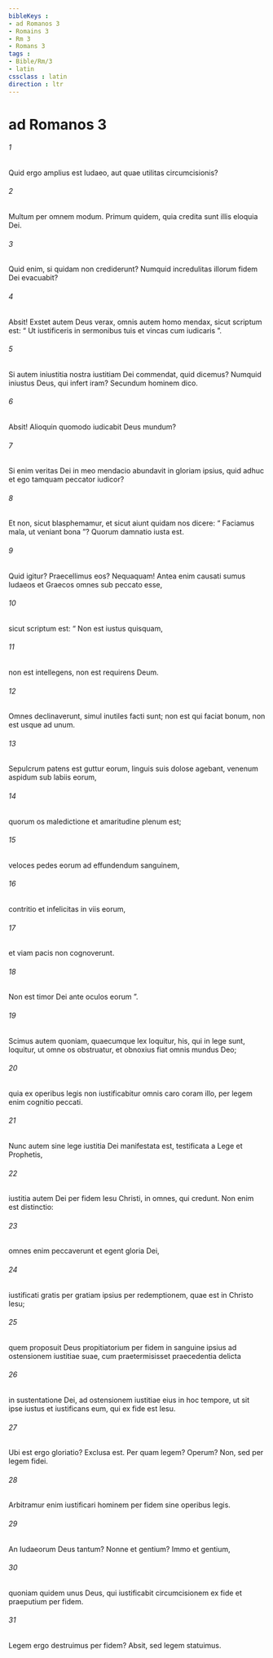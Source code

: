 ```yaml
---
bibleKeys : 
- ad Romanos 3
- Romains 3
- Rm 3
- Romans 3
tags : 
- Bible/Rm/3
- latin
cssclass : latin
direction : ltr
---
```


# ad Romanos 3

###### 1
Quid ergo amplius est Iudaeo, aut quae utilitas circumcisionis?
###### 2
Multum per omnem modum. Primum quidem, quia credita sunt illis eloquia Dei.
###### 3
Quid enim, si quidam non crediderunt? Numquid incredulitas illorum fidem Dei evacuabit?
###### 4
Absit! Exstet autem Deus verax, omnis autem homo mendax, sicut scriptum est: “ Ut iustificeris in sermonibus tuis et vincas cum iudicaris ”.
###### 5
Si autem iniustitia nostra iustitiam Dei commendat, quid dicemus? Numquid iniustus Deus, qui infert iram? Secundum hominem dico.
###### 6
Absit! Alioquin quomodo iudicabit Deus mundum?
###### 7
Si enim veritas Dei in meo mendacio abundavit in gloriam ipsius, quid adhuc et ego tamquam peccator iudicor? 
###### 8
Et non, sicut blasphemamur, et sicut aiunt quidam nos dicere: “ Faciamus mala, ut veniant bona ”? Quorum damnatio iusta est. 
###### 9
Quid igitur? Praecellimus eos? Nequaquam! Antea enim causati sumus Iudaeos et Graecos omnes sub peccato esse, 
###### 10
sicut scriptum est: “ Non est iustus quisquam,
###### 11
non est intellegens, non est requirens Deum.
###### 12
Omnes declinaverunt, simul inutiles facti sunt; non est qui faciat bonum, non est usque ad unum.
###### 13
Sepulcrum patens est guttur eorum, linguis suis dolose agebant, venenum aspidum sub labiis eorum,
###### 14
quorum os maledictione et amaritudine plenum est;
###### 15
veloces pedes eorum ad effundendum sanguinem,
###### 16
contritio et infelicitas in viis eorum,
###### 17
et viam pacis non cognoverunt.
###### 18
Non est timor Dei ante oculos eorum ”.
###### 19
Scimus autem quoniam, quaecumque lex loquitur, his, qui in lege sunt, loquitur, ut omne os obstruatur, et obnoxius fiat omnis mundus Deo; 
###### 20
quia ex operibus legis non iustificabitur omnis caro coram illo, per legem enim cognitio peccati.
###### 21
Nunc autem sine lege iustitia Dei manifestata est, testificata a Lege et Prophetis, 
###### 22
iustitia autem Dei per fidem Iesu Christi, in omnes, qui credunt. Non enim est distinctio: 
###### 23
omnes enim peccaverunt et egent gloria Dei, 
###### 24
iustificati gratis per gratiam ipsius per redemptionem, quae est in Christo Iesu; 
###### 25
quem proposuit Deus propitiatorium per fidem in sanguine ipsius ad ostensionem iustitiae suae, cum praetermisisset praecedentia delicta 
###### 26
in sustentatione Dei, ad ostensionem iustitiae eius in hoc tempore, ut sit ipse iustus et iustificans eum, qui ex fide est Iesu.
###### 27
Ubi est ergo gloriatio? Exclusa est. Per quam legem? Operum? Non, sed per legem fidei. 
###### 28
Arbitramur enim iustificari hominem per fidem sine operibus legis. 
###### 29
An Iudaeorum Deus tantum? Nonne et gentium? Immo et gentium, 
###### 30
quoniam quidem unus Deus, qui iustificabit circumcisionem ex fide et praeputium per fidem. 
###### 31
Legem ergo destruimus per fidem? Absit, sed legem statuimus.
